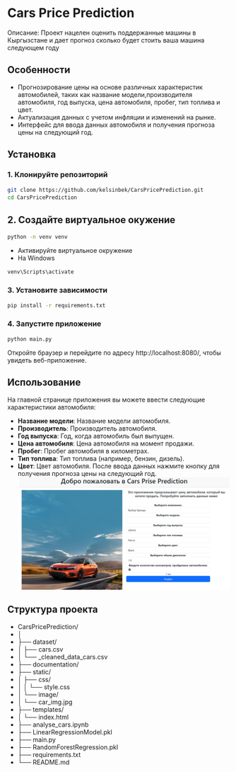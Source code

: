 # Cars Price Prediction

Описание: Проект нацелен оценить поддержанные машины в Кыргызстане и дает прогноз сколько будет стоить ваша машина следующем году

## Особенности

- Прогнозирование цены на основе различных характеристик автомобилей, таких как название модели,производителя автомобиля, год выпуска, цена автомобиля, пробег, тип топлива и цвет.
- Актуализация данных с учетом инфляции и изменений на рынке.
- Интерфейс для ввода данных автомобиля и получения прогноза цены на следующий год.

## Установка

### 1. Клонируйте репозиторий

```bash
git clone https://github.com/kelsinbek/CarsPricePrediction.git
cd CarsPricePrediction
```

## 2. Создайте виртуальное окужение
```bash
python -n venv venv
```
  - Активируйте виртуальное окружение
  - На Windows
   ```bash
   venv\Scripts\activate
   ```

### 3. Установите зависимости
```bash
pip install -r requirements.txt
```

### 4. Запустите приложение
```bash
python main.py
```
Откройте браузер и перейдите по адресу http://localhost:8080/, чтобы увидеть веб-приложение.

## Использование
На главной странице приложения вы можете ввести следующие характеристики автомобиля:

- **Название модели**: Название модели автомобиля.
- **Производитель**: Производитель автомобиля.
- **Год выпуска**: Год, когда автомобиль был выпущен.
- **Цена автомобиля**: Цена автомобиля на момент продажи.
- **Пробег**: Пробег автомобиля в километрах.
- **Тип топлива**: Тип топлива (например, бензин, дизель).
- **Цвет**: Цвет автомобиля.
После ввода данных нажмите кнопку для получения прогноза цены на следующий год.
![Alt text](documentation/screen.png)
## Структура проекта
- CarsPricePrediction/
- │
- ├── dataset/
- │   ├── cars.csv
- │   └── _cleaned_data_cars.csv
- ├── documentation/
- ├── static/
- │   ├── css/
- │   │   └── style.css
- │   └── image/
- │       └── car_img.jpg
- ├── templates/
- │   └── index.html
- ├── analyse_cars.ipynb
- ├── LinearRegressionModel.pkl
- ├── main.py
- ├── RandomForestRegression.pkl
- ├── requirements.txt
- └── README.md
           


